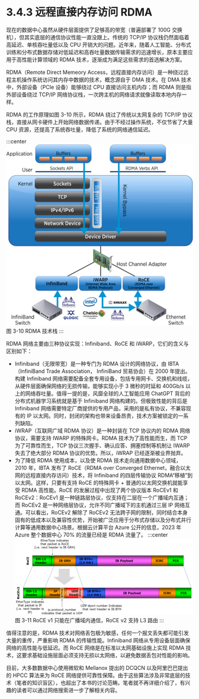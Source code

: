 # 3.4.3 远程直接内存访问 RDMA

现在的数据中心虽然从硬件层面提供了足够高的带宽（普遍部署了 100G 交换机），但其实底层的通信协议性能一直没跟上。传统的 TCP/IP 协议栈仍然面临着高延迟、单核吞吐量低以及 CPU 开销大的问题。近年来，随着人工智能、分布式训练和分布式数据存储对低延迟和高吞吐量数据传输需求的迅速增长，原本主要应用于高性能计算领域的 RDMA 技术，逐渐成为满足这些需求的首选解决方案。

RDMA（Remote Direct Memeory Access，远程直接内存访问）是一种绕过远程主机操作系统访问其内存中数据的技术，概念源自于 DMA 技术。在 DMA 技术中，外部设备（PCIe 设备）能够绕过 CPU 直接访问主机内存；而 RDMA 则是指外部设备绕过 TCP/IP 网络协议栈，一次跨主机的网络请求就像读取本地内存一样。

RDMA 的工作原理如图 3-10 所示，RDMA 绕过了传统以太网复杂的 TCP/IP 协议栈，直接从网卡硬件上开始网络数据传递。由于不经过操作系统，不仅节省了大量 CPU 资源，还提高了系统吞吐量，降低了系统的网络通信延迟。

:::center
  ![](../assets/RDMA.png)<br/>
  图 3-10  RDMA 技术栈
:::

RDMA 网络主要由三种协议实现：Infiniband、RoCE 和 iWARP，它们的含义与区别如下：

- Infiniband（无限带宽）是一种专门为 RDMA 设计的网络协议，由 IBTA（InfiniBand Trade Association，
InfiniBand 贸易协会）在 2000 年提出。构建 Infiniband 网络需要配备全套专用设备，包括专用网卡、交换机和线缆，从硬件层面确保网络的无损传输，能够实现小于 3 微秒的时延和 400Gb/s 以上的网络吞吐量。值得一提的是，风靡全球的人工智能应用 ChatGPT 背后的分布式机器学习系统就是基于 Infiniband 网络构建的。但极致性能的背后是 Infiniband 网络需要特定厂商提供的专用产品，采用的是私有协议，不兼容现有的 IP 以太网。同时，封闭的架构也带来设备昂贵，技术方案被锁定的一系列缺陷。
- iWRAP（互联网广域 RDMA 协议）是一种封装在 TCP 协议内的 RDMA 网络协议，需要支持 IWARP 的特殊网卡。RDMA 技术为了高性能而生，而 TCP 为了可靠性而生，TCP 协议三次握手、确认应答、拥塞控制等机制让 IWARP 失去了绝大部分 RDMA 协议的优势。所以，iWRAP 已经逐渐被业界抛弃。
- 为了降低 RDMA 使用成本，以及使 RDMA 技术走向通用数据中心领域，2010 年，IBTA 发布了 RoCE（RDMA over Converged Ethernet，融合以太网的远程直接内存访问）技术，将 Infiniband 的四层传输协议 RDMA“移植”到以太网。这样，只要有支持 RoCE 的特殊网卡 + 普通的以太网交换机就能享受 RDMA 高性能。RoCE 的发展过程中出现了两个协议版本 RoCEv1 和 RoCEv2：RoCEv1 是一种链路层协议，仅支持在二层在一个广播域内互通；而 RoCEv2 是一种网络层协议，允许不同广播域下的主机通过三层 IP 网络互通。可以看出，RoCEv2 解除了 RoCEv2 无法跨子网的限制，同时结合本身固有的低成本以及兼容性优势，开始被广泛应用于分布式存储以及分布式并行计算等通用数据中心场景。根据云计算平台 Azure 公开的信息，2023 年 Azure 整个数据中心 70% 的流量已经是 RDMA 流量了。
:::center
  ![](../assets/RoCE_Header_format.png)<br/>
  图 3-11 RoCE v1 只能在广播域内通信，RoCE v2 支持 L3 路由
:::

值得注意的是，RDMA 技术对网络丢包极为敏感，任何一个报文丢失都可能引发大量的重传，严重影响 RDMA 的传输性能。Infiniband 网络从专用设备层面确保网络的高性能与低延迟。而 RoCE 网络是在标准以太网基础设施上实现 RDMA 技术，这要求基础设施层面必须支持无损以太网络，以避免数据丢包对性能的影响。

目前，大多数数据中心使用微软和 Mellanox 提出的 DCQCN 以及阿里巴巴提出的 HPCC 算法来为 RoCE 网络提供可靠性保障。由于这些算法涉及非常底层的技术（笔者的知识盲区），也超出了本书的讨论范畴。笔者就不再详细介绍了，有兴趣的读者可以通过网络搜索进一步了解相关内容。



